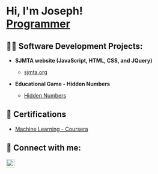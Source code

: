 <h1>Hi, I'm Joseph! <br/><a href="https://github.com/josephmathew0">Programmer</a>

<h2>👨‍💻 Software Development Projects:</h2>

- <b>SJMTA website (JavaScript, HTML, CSS, and JQuery)</b>
  - [sjmta.org](https://sjmta.org/) 

- <b>Educational Game - Hidden Numbers</b>
  - [Hidden Numbers](https://josephmathew0.github.io/HiddenNumbers-Game/)


<h2>📝 Certifications</h2>

- [Machine Learning - Coursera](link)

<h2> 🤳 Connect with me:</h2>


[<img align="left" alt="JosephMathew | LinkedIn" width="22px" src="https://cdn.jsdelivr.net/npm/simple-icons@v3/icons/linkedin.svg" />][linkedin]


[linkedin]: https://linkedin.com/in/josephmathew0
